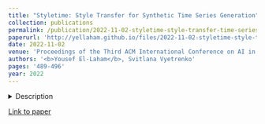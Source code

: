 ```yaml
---
title: "Styletime: Style Transfer for Synthetic Time Series Generation"
collection: publications
permalink: /publication/2022-11-02-styletime-style-transfer-time-series
paperurl: 'http://yellaham.github.io/files/2022-11-02-styletime-style-transfer-time-series.pdf'
date: 2022-11-02
venue: 'Proceedings of the Third ACM International Conference on AI in Finance'
authors: '<b>Yousef El-Laham</b>, Svitlana Vyetrenko'
pages: '489-496'
year: 2022
---
```


<details>
<summary>Description</summary>
<br>
Neural style transfer is a powerful computer vision technique that can incorporate the artistic "style" of one image 
to the "content" of another. The underlying theory behind the approach relies on the assumption that the style of an 
image is represented by the Gram matrix of its features, which is typically extracted from pretrained convolutional 
neural networks (e.g., VGG-19). This idea does not straightforwardly extend to time series stylization since notions 
of style for two-dimensional images are not analogous to notions of style for one-dimensional time series. In this 
work, a novel formulation of time series style transfer is proposed for the purpose of synthetic data generation and 
enhancement. We introduce the concept of stylized features for time series, which is directly related to the time 
series realism properties, and propose a novel stylization algorithm, called StyleTime, that uses explicit feature 
extraction techniques to combine the underlying content (trend) of one time series with the style (distributional 
properties) of another. Further, we discuss evaluation metrics, and compare our work to existing state-of-the-art time 
series generation and augmentation schemes. To validate the effectiveness of our methods, we use stylized synthetic 
data as a means for data augmentation to improve the performance of recurrent neural network models on several 
forecasting tasks.
</details>

[Link to paper](http://yellaham.github.io/files/2022-11-02-styletime-style-transfer-time-series.pdf)